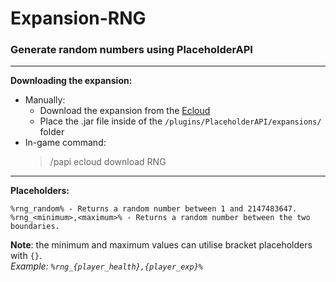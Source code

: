 # Expansion-RNG
### Generate random numbers using PlaceholderAPI
----

**Downloading the expansion:**
* Manually: 
  * Download the expansion from the [Ecloud](https://api.extendedclip.com/expansions/rng/)
  * Place the .jar file inside of the `/plugins/PlaceholderAPI/expansions/` folder
* In-game command:
  > /papi ecloud download RNG
----

**Placeholders:**
```
%rng_random% - Returns a random number between 1 and 2147483647.
%rng_<minimum>,<maximum>% - Returns a random number between the two boundaries.
```
**Note**: the minimum and maximum values can utilise bracket placeholders with `{}`.  
*Example: `%rng_{player_health},{player_exp}%`*  
